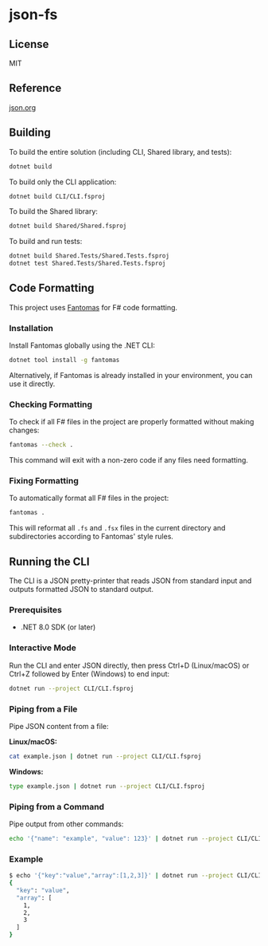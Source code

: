 # json-fs

## License

MIT

## Reference

[json.org](http://json.org)

## Building

To build the entire solution (including CLI, Shared library, and tests):

```bash
dotnet build
```

To build only the CLI application:

```bash
dotnet build CLI/CLI.fsproj
```

To build the Shared library:

```bash
dotnet build Shared/Shared.fsproj
```

To build and run tests:

```bash
dotnet build Shared.Tests/Shared.Tests.fsproj
dotnet test Shared.Tests/Shared.Tests.fsproj
```

## Code Formatting

This project uses [Fantomas](https://github.com/fsprojects/fantomas) for F# code formatting.

### Installation

Install Fantomas globally using the .NET CLI:

```bash
dotnet tool install -g fantomas
```

Alternatively, if Fantomas is already installed in your environment, you can use it directly.

### Checking Formatting

To check if all F# files in the project are properly formatted without making changes:

```bash
fantomas --check .
```

This command will exit with a non-zero code if any files need formatting.

### Fixing Formatting

To automatically format all F# files in the project:

```bash
fantomas .
```

This will reformat all `.fs` and `.fsx` files in the current directory and subdirectories according to Fantomas' style rules.

## Running the CLI

The CLI is a JSON pretty-printer that reads JSON from standard input and outputs formatted JSON to standard output.

### Prerequisites

- .NET 8.0 SDK (or later)

### Interactive Mode

Run the CLI and enter JSON directly, then press Ctrl+D (Linux/macOS) or Ctrl+Z followed by Enter (Windows) to end input:

```bash
dotnet run --project CLI/CLI.fsproj
```

### Piping from a File

Pipe JSON content from a file:

**Linux/macOS:**

```bash
cat example.json | dotnet run --project CLI/CLI.fsproj
```

**Windows:**

```bash
type example.json | dotnet run --project CLI/CLI.fsproj
```

### Piping from a Command

Pipe output from other commands:

```bash
echo '{"name": "example", "value": 123}' | dotnet run --project CLI/CLI.fsproj
```

### Example

```bash
$ echo '{"key":"value","array":[1,2,3]}' | dotnet run --project CLI/CLI.fsproj
{
  "key": "value",
  "array": [
    1,
    2,
    3
  ]
}
```
